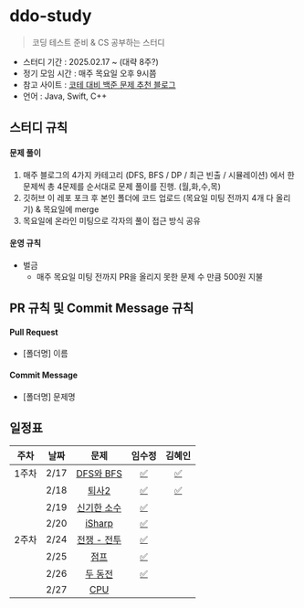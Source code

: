 # ddo-study

> 코딩 테스트 준비 & CS 공부하는 스터디

- 스터디 기간 : 2025.02.17 ~ (대략 8주?)
- 정기 모임 시간 : 매주 목요일 오후 9시쯤
- 참고 사이트 : [코테 대비 백준 문제 추천 블로그](https://covenant.tistory.com/224)
- 언어 : Java, Swift, C++

## 스터디 규칙

#### 문제 풀이

1. 매주 블로그의 4가지 카테고리 (DFS, BFS / DP / 최근 빈출 / 시뮬레이션) 에서 한문제씩 총 4문제를 순서대로 문제 풀이를 진행. (월,화,수,목)
2. 깃허브 이 레포 포크 후 본인 폴더에 코드 업로드 (목요일 미팅 전까지 4개 다 올리기) & 목요일에 merge
3. 목요일에 온라인 미팅으로 각자의 풀이 접근 방식 공유

#### 운영 규칙

- 벌금
  - 매주 목요일 미팅 전까지 PR을 올리지 못한 문제 수 만큼 500원 지불

## PR 규칙 및 Commit Message 규칙

#### Pull Request

- [폴더명] 이름

#### Commit Message

- [폴더명] 문제명

## 일정표

| **주차** | **날짜** |                      **문제**                       |                                  **임수정**                                  |                                   **김혜인**                                    |
| :------: | :------: | :-------------------------------------------------: | :--------------------------------------------------------------------------: |:----------------------------------------------------------------------------:|
|  1주차   |   2/17   |  [DFS와 BFS](https://www.acmicpc.net/problem/1260)  | [✅](https://github.com/sio2whocodes/DDO-study/blob/main/sujeong/1260.swift) | [✅](https://github.com/sio2whocodes/DDO-study/blob/main/hyein/BJ_1260.java)  |
|          |   2/18   |   [퇴사2](https://www.acmicpc.net/problem/15486)    | [✅](https://github.com/sio2whocodes/DDO-study/blob/main/sujeong/15486.swift) | [✅](https://github.com/sio2whocodes/DDO-study/blob/main/hyein/BJ_15486.java) |
|          |   2/19   | [신기한 소수](https://www.acmicpc.net/problem/2023) | [✅](https://github.com/sio2whocodes/DDO-study/blob/main/sujeong/2023.swift) |                                                                              |
|          |   2/20   |   [iSharp](https://www.acmicpc.net/problem/3568)    | [✅](https://github.com/sio2whocodes/DDO-study/blob/main/sujeong/3568.swift) |                                                                              |
|  2주차   |   2/24   |  [전쟁 - 전투](https://www.acmicpc.net/problem/1303)  | [✅](https://github.com/sio2whocodes/DDO-study/blob/main/sujeong/1303.swift) |  |
|          |   2/25   |   [점프](https://www.acmicpc.net/problem/1890)    | [✅](https://github.com/sio2whocodes/DDO-study/blob/main/sujeong/1890.swift) |  |
|          |   2/26   | [두 동전](https://www.acmicpc.net/problem/16197) | [✅](https://github.com/sio2whocodes/DDO-study/blob/main/sujeong/16197.swift) |  |
|          |   2/27   |   [CPU](https://www.acmicpc.net/problem/16506)    |  |  |
